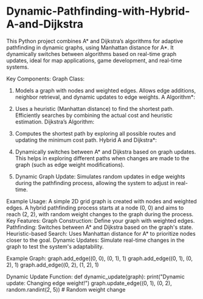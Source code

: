 # Dynamic-Pathfinding-with-Hybrid-A-and-Dijkstra
This Python project combines A* and Dijkstra’s algorithms for adaptive pathfinding in dynamic graphs, using Manhattan distance for A*. It dynamically switches between algorithms based on real-time graph updates, ideal for map applications, game development, and real-time systems.

Key Components:
Graph Class:
1. Models a graph with nodes and weighted edges.
Allows edge additions, neighbor retrieval, and dynamic updates to edge weights.
A Algorithm*:

2. Uses a heuristic (Manhattan distance) to find the shortest path.
Efficiently searches by combining the actual cost and heuristic estimation.
Dijkstra’s Algorithm:

3. Computes the shortest path by exploring all possible routes and updating the minimum cost path.
Hybrid A and Dijkstra*:

4. Dynamically switches between A* and Dijkstra based on graph updates. This helps in exploring different paths when changes are made to the graph (such as edge weight modifications).

5. Dynamic Graph Update:
Simulates random updates in edge weights during the pathfinding process, allowing the system to adjust in real-time.

Example Usage:
A simple 2D grid graph is created with nodes and weighted edges.
A hybrid pathfinding process starts at a node (0, 0) and aims to reach (2, 2), with random weight changes to the graph during the process.
Key Features:
Graph Construction: Define your graph with weighted edges.
Pathfinding: Switches between A* and Dijkstra based on the graph's state.
Heuristic-based Search: Uses Manhattan distance for A* to prioritize nodes closer to the goal.
Dynamic Updates: Simulate real-time changes in the graph to test the system's adaptability.

Example Graph:
graph.add_edge((0, 0), (0, 1), 1)
graph.add_edge((0, 1), (0, 2), 1)
graph.add_edge((0, 2), (1, 2), 1)

Dynamic Update Function:
def dynamic_update(graph):
    print("Dynamic update: Changing edge weight!")
    graph.update_edge((0, 1), (0, 2), random.randint(2, 5))  # Random weight change
